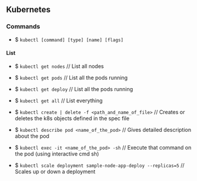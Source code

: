 ## Kubernetes

### Commands

-   $ `kubectl [command] [type] [name] [flags]`

#### List

-   $ `kubectl get nodes` // List all nodes
-   $ `kubectl get pods` // List all the pods running
-   $ `kubectl get deploy` // List all the pods running
-   $ `kubectl get all` // List everything

-   $ `kubectl create | delete -f <path_and_name_of_file>` // Creates or deletes the k8s objects defined in the spec file
-   $ `kubectl describe pod <name_of_the_pod>` // Gives detailed description about the pod

-   $ `kubectl exec -it <name_of_the_pod> -sh` // Execute that command on the pod (using interactive cmd sh)

-   $ `kubectl scale deployment sample-node-app-deploy --replicas=5` // Scales up or down a deployment
